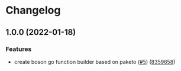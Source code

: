 # Changelog

## 1.0.0 (2022-01-18)


### Features

* create boson go function builder based on paketo ([#5](https://www.github.com/boson-project/packs/issues/5)) ([8359658](https://www.github.com/boson-project/packs/commit/8359658339c15afb2b5ed52b9262228b1df6f458))
